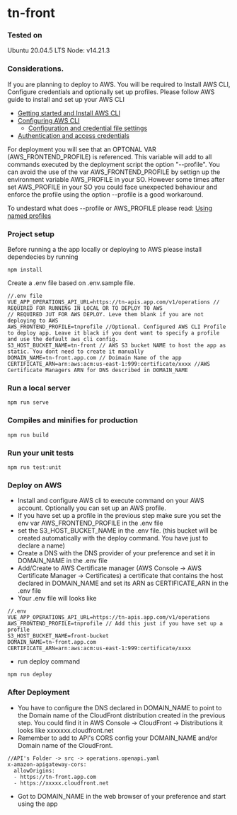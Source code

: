 # tn-front

### Tested on
Ubuntu 20.04.5 LTS
Node: v14.21.3

### Considerations.
If you are planning to deploy to AWS. You will be required to Install AWS CLI, Configure credentials and optionally set up profiles.
Please follow AWS guide to install and set up your AWS CLI
* [Getting started and Install AWS CLI](https://docs.aws.amazon.com/cli/latest/userguide/cli-chap-getting-started.html)
* [Configuring AWS CLI](https://docs.aws.amazon.com/cli/latest/userguide/cli-chap-configure.html)
    *  [Configuration and credential file settings](https://docs.aws.amazon.com/cli/latest/userguide/cli-configure-files.html)
* [Authentication and access credentials](https://docs.aws.amazon.com/cli/latest/userguide/cli-chap-authentication.html)


For deployment you will see that an OPTONAL VAR (AWS_FRONTEND_PROFILE) is referenced. This variable will add to all commands executed by the deployment script the option "--profile". You can avoid the use of the var AWS_FRONTEND_PROFILE by settign up the environment variable AWS_PROFILE in your SO. However some times after set AWS_PROFILE in your SO you could face unexpected behaviour and enforce the profile using the option --profile is a good workaround.

To undestard what does --profile or AWS_PROFILE please read:
[Using named profiles](https://docs.aws.amazon.com/cli/latest/userguide/cli-configure-files.html#cli-configure-files-using-profiles)

### Project setup
Before running a the app locally or deploying to AWS please install dependecies by running
```
npm install
```
Create a .env file based on .env.sample file.
```
//.env file
VUE_APP_OPERATIONS_API_URL=https://tn-apis.app.com/v1/operations // REQUIRED FOR RUNNING IN LOCAL OR TO DEPLOY TO AWS
// REQUIRED JUT FOR AWS DEPLOY. Leve them blank if you are not deploying to AWS 
AWS_FRONTEND_PROFILE=tnprofile //Optional. Configured AWS CLI Profile to deploy app. Leave it black if you dont want to specify a profile and use the default aws cli config.
S3_HOST_BUCKET_NAME=tn-front // AWS S3 bucket NAME to host the app as static. You dont need to create it manually
DOMAIN_NAME=tn-front.app.com // Doimain Name of the app
CERTIFICATE_ARN=arn:aws:acm:us-east-1:999:certificate/xxxx //AWS Certificate Managers ARN for DNS described in DOMAIN_NAME
```
### Run a local server
```
npm run serve
```

### Compiles and minifies for production
```
npm run build
```

### Run your unit tests
```
npm run test:unit
```

### Deploy on AWS
* Install and configure AWS cli to execute command on your AWS account. Optionally you can set up an AWS profile.
* If you have set up a profile in the previous step make sure you set the env var AWS_FRONTEND_PROFILE in the .env file
* set the S3_HOST_BUCKET_NAME in the .env file. (this bucket will be created automatically with the deploy command. You have just to declare a name)
* Create a DNS with the DNS provider of your preference and set it in DOMAIN_NAME in the .env file
* Add/Create to AWS Certificate manager (AWS Console -> AWS Certificate Manager -> Certificates) a certificate that contains the host declared in DOMAIN_NAME and set its ARN as CERTIFICATE_ARN in the .env file
* Your .env file will looks like
```
//.env 
VUE_APP_OPERATIONS_API_URL=https://tn-apis.app.com/v1/operations
AWS_FRONTEND_PROFILE=tnprofile // Add this just if you have set up a profile
S3_HOST_BUCKET_NAME=front-bucket
DOMAIN_NAME=tn-front.app.com
CERTIFICATE_ARN=arn:aws:acm:us-east-1:999:certificate/xxxx
```
* run deploy command
```
npm run deploy
```
### After Deployment
* You have to configure the DNS declared in DOMAIN_NAME to point to the Domain name of the CloudFront distribution created in the previous step. You could find it in AWS Console -> CloudFront -> Distributions it looks like xxxxxxx.cloudfront.net
* Remember to add to API's CORS config your DOMAIN_NAME and/or Domain name of the CloudFront.
```
//API's Folder -> src -> operations.openapi.yaml
x-amazon-apigateway-cors:
  allowOrigins:
  - https://tn-front.app.com
  - https://xxxxx.cloudfront.net
```
* Got to DOMAIN_NAME in the web browser of your preference and start using the app
